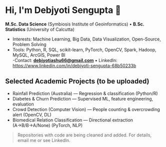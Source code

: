 # Hi, I'm Debjyoti Sengupta 👋
**M.Sc. Data Science** (Symbiosis Institute of Geoinformatics) • **B.Sc. Statistics** (University of Calcutta)

- Interests: Machine Learning, Big Data, Data Visualization, Open-Source, Problem Solving  
- Tools: Python, R, SQL, scikit-learn, PyTorch, OpenCV, Spark, Hadoop, MySQL, ArcGIS, Power BI  
-Contact: **debjyotiashu66@gmail.com** • LinkedIn: https://www.linkedin.com/in/debjyoti-sengupta-68b50233b

## Selected Academic Projects (to be uploaded)
- Rainfall Prediction (Australia) — Regression & classification (Python/R)
- Diabetes & Churn Prediction — Supervised ML, feature engineering, evaluation
- Crowd Detection (Computer Vision) — People counting & overcrowding alert (OpenCV, DL)
- Biomedical Relation Classification — Directional extraction (A→B/B→A/None) (PyTorch, NLP)

> Repositories with code are being cleaned and added. For details, email me or see LinkedIn.
